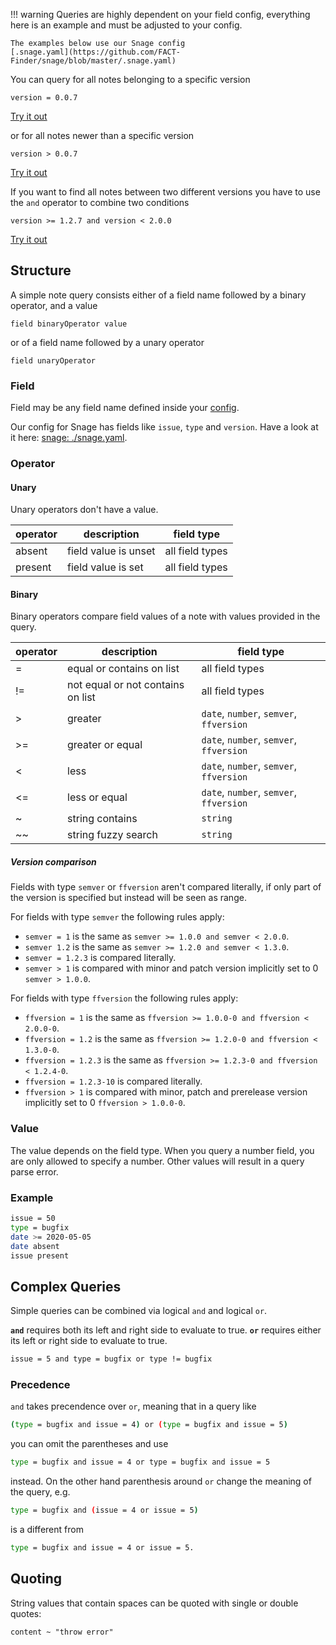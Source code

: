 !!! warning
    Queries are highly dependent on your field config,
    everything here is an example and must be adjusted to your config.

    The examples below use our Snage config
    [.snage.yaml](https://github.com/FACT-Finder/snage/blob/master/.snage.yaml)

You can query for all notes belonging to a specific version

```
version = 0.0.7
```

[Try it out](https://changelog.snage.dev/?q=version%3D0.0.7)

or for all notes newer than a specific version

```
version > 0.0.7
```

[Try it out](https://changelog.snage.dev/?q=version%3E0.0.7)

If you want to find all notes between two different versions you have to use the `and` operator to combine two conditions

```
version >= 1.2.7 and version < 2.0.0
```

[Try it out](https://changelog.snage.dev/?q=version%3E%3D0.0.7%20and%20version%20%3C%200.0.10)

## Structure

A simple note query consists either of a field name followed by a binary operator, and a value

```
field binaryOperator value
```

or of a field name followed by a unary operator

```
field unaryOperator
```

### Field

Field may be any field name defined inside your [config](config.md#field).

Our config for Snage has fields like `issue`, `type` and `version`.
Have a look at it here: [snage: ./snage.yaml](https://github.com/FACT-Finder/snage/blob/master/.snage.yaml).

### Operator

#### Unary

Unary operators don't have a value.

| operator | description          | field type      |
| -------- | -------------------- | --------------- |
| absent   | field value is unset | all field types |
| present  | field value is set   | all field types |

#### Binary

Binary operators compare field values of a note with values provided in the query.

| operator | description                       | field type                              |
| -------- | --------------------------------- | --------------------------------------- |
| =        | equal or contains on list         | all field types                         |
| !=       | not equal or not contains on list | all field types                         |
| >        | greater                           | `date`, `number`, `semver`, `ffversion` |
| >=       | greater or equal                  | `date`, `number`, `semver`, `ffversion` |
| <        | less                              | `date`, `number`, `semver`, `ffversion` |
| <=       | less or equal                     | `date`, `number`, `semver`, `ffversion` |
| ~        | string contains                   | `string`                                |
| ~~       | string fuzzy search               | `string`                                |

##### Version comparison

Fields with type `semver` or `ffversion` aren't compared literally, if only part of the version is specified but instead will be seen as range.

For fields with type `semver` the following rules apply:

- `semver = 1` is the same as `semver >= 1.0.0 and semver < 2.0.0`.
- `semver 1.2` is the same as `semver >= 1.2.0 and semver < 1.3.0`.
- `semver = 1.2.3` is compared literally.
- `semver > 1` is compared with minor and patch version implicitly set to 0 `semver > 1.0.0`.

For fields with type `ffversion` the following rules apply:

- `ffversion = 1` is the same as `ffversion >= 1.0.0-0 and ffversion < 2.0.0-0`.
- `ffversion = 1.2` is the same as `ffversion >= 1.2.0-0 and ffversion < 1.3.0-0`.
- `ffversion = 1.2.3` is the same as `ffversion >= 1.2.3-0 and ffversion < 1.2.4-0`.
- `ffversion = 1.2.3-10` is compared literally.
- `ffversion > 1` is compared with minor, patch and prerelease version implicitly set to 0 `ffversion > 1.0.0-0`.

### Value

The value depends on the field type.
When you query a number field, you are only allowed to specify a number.
Other values will result in a query parse error.

### Example

```bash
issue = 50
type = bugfix
date >= 2020-05-05
date absent
issue present
```

## Complex Queries

Simple queries can be combined via logical `and` and logical `or`.

**`and`** requires both its left and right side to evaluate to true.
**`or`** requires either its left or right side to evaluate to true.

```bash
issue = 5 and type = bugfix or type != bugfix
```

### Precedence

`and` takes precendence over `or`, meaning that in a query like

```bash
(type = bugfix and issue = 4) or (type = bugfix and issue = 5)
```

you can omit the parentheses and use

```bash
type = bugfix and issue = 4 or type = bugfix and issue = 5
```

instead.
On the other hand parenthesis around `or` change the meaning of the query, e.g.

```bash
type = bugfix and (issue = 4 or issue = 5)
```

is a different from

```bash
type = bugfix and issue = 4 or issue = 5.
```

## Quoting

String values that contain spaces can be quoted with single or double quotes:

```
content ~ "throw error"
```
